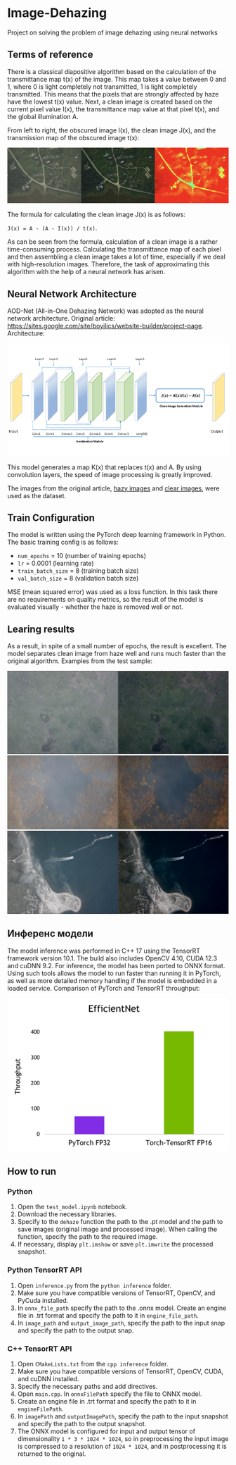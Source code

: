 # Image-Dehazing
Project on solving the problem of image dehazing using neural networks

## Terms of reference
There is a classical diapositive algorithm based on the calculation of the transmittance map t(x) of the image. This map takes a value between 0 and 1, where 0 is light completely not transmitted, 1 is light completely transmitted. This means that the pixels that are strongly affected by haze have the lowest t(x) value. Next, a clean image is created based on the current pixel value I(x), the transmittance map value at that pixel t(x), and the global illumination A.

From left to right, the obscured image I(x), the clean image J(x), and the transmission map of the obscured image t(x):

![example_4_orig_algorithm.png](https://github.com/Shkraboom/Image-Dehazing/blob/main/data/examples/example_4_orig_algorithm.png)

The formula for calculating the clean image J(x) is as follows: 

`J(x) = A - (A - I(x)) / t(x)`.

As can be seen from the formula, calculation of a clean image is a rather time-consuming process. Calculating the transmittance map of each pixel and then assembling a clean image takes a lot of time, especially if we deal with high-resolution images. Therefore, the task of approximating this algorithm with the help of a neural network has arisen.

## Neural Network Architecture
AOD-Net (All-in-One Dehazing Network) was adopted as the neural network architecture. Original article: https://sites.google.com/site/boyilics/website-builder/project-page. Architecture: 

![AOD_architecture.png](https://github.com/Shkraboom/Image-Dehazing/blob/main/data/examples/AOD_architecture.png)

This model generates a map K(x) that replaces t(x) and A. By using convolution layers, the speed of image processing is greatly improved.

The images from the original article, [hazy images](https://drive.google.com/file/d/17ZWJOpH1AsYQhoqpWR6PK61HrUhArdAK/view) and [clear images](https://drive.google.com/file/d/1Sz5ZFFZXo3sY85R3v7yJa6W6riDGur46/view), were used as the dataset.

## Train Configuration
The model is written using the PyTorch deep learning framework in Python. The basic training config is as follows:

- `num_epochs` = 10 (number of training epochs)
- `lr` = 0.0001 (learning rate)
- `train_batch_size` = 8 (training batch size)
- `val_batch_size` = 8 (validation batch size)

MSE (mean squared error) was used as a loss function. In this task there are no requirements on quality metrics, so the result of the model is evaluated visually - whether the haze is removed well or not.

## Learing results
As a result, in spite of a small number of epochs, the result is excellent. The model separates clean image from haze well and runs much faster than the original algorithm. Examples from the test sample:

![example_1.jpg](https://github.com/Shkraboom/Image-Dehazing/blob/main/data/examples/example_1.jpg)
![example_2.jpg](https://github.com/Shkraboom/Image-Dehazing/blob/main/data/examples/example_2.jpg)
![example_3.jpg](https://github.com/Shkraboom/Image-Dehazing/blob/main/data/examples/example_3.jpg)

## Инференс модели
The model inference was performed in C++ 17 using the TensorRT framework version 10.1. The build also includes OpenCV 4.10, CUDA 12.3 and cuDNN 9.2. For inference, the model has been ported to ONNX format. Using such tools allows the model to run faster than running it in PyTorch, as well as more detailed memory handling if the model is embedded in a loaded service. Comparison of PyTorch and TensorRT throughput:

![tensorrt_vs_pytorch.png](https://github.com/Shkraboom/Image-Dehazing/blob/main/data/examples/tensorrt_vs_pytorch.png)

## How to run

### Python

1. Open the `test_model.ipynb` notebook. 
2. Download the necessary libraries. 
3. Specify to the `dehaze` function the path to the .pt model and the path to save images (original image and processed image). When calling the function, specify the path to the required image. 
4. If necessary, display `plt.imshow` or save `plt.imwrite` the processed snapshot.

### Python TensorRT API

1. Open `inference.py` from the `python inference` folder. 
2. Make sure you have compatible versions of TensorRT, OpenCV, and PyCuda installed. 
3. In `onnx_file_path` specify the path to the .onnx model. Create an engine file in .trt format and specify the path to it in `engine_file_path`. 
4. In `image_path` and `output_image_path`, specify the path to the input snap and specify the path to the output snap.

### C++ TensorRT API

1. Open `CMakeLists.txt` from the `cpp inference` folder. 
2. Make sure you have compatible versions of TensorRT, OpenCV, CUDA, and cuDNN installed. 
3. Specify the necessary paths and add directives. 
4. Open `main.cpp`. In `onnxFilePath` specify the file to ONNX model. 
5. Create an engine file in .trt format and specify the path to it in `engineFilePath`. 
6. In `imagePath` and `outputImagePath`, specify the path to the input snapshot and specify the path to the output snapshot. 
7. The ONNX model is configured for input and output tensor of dimensionality `1 * 3 * 1024 * 1024`, so in preprocessing the input image is compressed to a resolution of `1024 * 1024`, and in postprocessing it is returned to the original.





